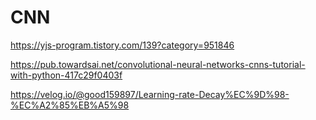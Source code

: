 
# CNN

https://yjs-program.tistory.com/139?category=951846

https://pub.towardsai.net/convolutional-neural-networks-cnns-tutorial-with-python-417c29f0403f


https://velog.io/@good159897/Learning-rate-Decay%EC%9D%98-%EC%A2%85%EB%A5%98
